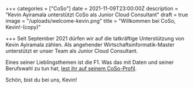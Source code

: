 +++
categories = ["CoSo"]
date = 2021-11-09T23:00:00Z
description = "Kevin Ayiramala unterstützt CoSo als Junior Cloud Consultant"
draft = true
image = "/uploads/welcome-kevin.png"
title = "Willkommen bei CoSo, Kevin!-(copy)"

+++
Seit September 2021 dürfen wir auf die tatkräftige Unterstützung von Kevin Ayiramala zählen. Als angehender Wirtschaftsinformatik-Master unterstützt er unser Team als Junior Cloud Consultant. 

Eines seiner Lieblingsthemen ist die F1. Was das mit Daten und seiner Berufswahl zu tun hat, [lest ihr auf seinem CoSo-Profil](https://www.corporatesoftware.ch/team/kevin-ayiramala/ "zum Profil von Kevin Ayiramala"). 

Schön, bist du bei uns, Kevin!